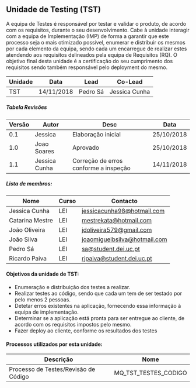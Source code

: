## Unidade de Testing (TST)

A equipa de Testes é responsável por testar e validar o produto, de acordo com os requisitos, durante o seu desenvolvimento.
Cabe à unidade interagir com a equipa de Implementação (IMP) de forma a garantir que este processo seja o mais otimizado possível, enumerar e distribuir os mesmos por cada elemento da equipa, sendo cada um encarregue de realizar estes atendendo aos requisitos delineados pela equipa de Requisitos (RQ).
O objetivo final desta unidade é a certificação do seu cumprimento dos requisitos sendo também responsável pelo deployment do mesmo.


|Unidade | Data | Lead | Co-Lead |
| --- | --- | --- | --- |
| TST | 14/11/2018 | Pedro Sá | Jessica Cunha |


##### Tabela Revisões 

|Versão|Autor|Desc|Data
|---|---|---|---
|0.1|Jessica|Elaboração inicial|25/10/2018
|1.0|Joao Soares|Aprovado|25/10/2018
|1.1|Jessica Cunha | Correção de erros conforme a inspeção|14/11/2018


##### Lista de membros:

| Nome            | Curso | Contacto                     |
| --------------- | ----- | ---------------------------- |
| Jessica Cunha   | LEI   | jessicacunha98@hotmail.com   |
| Catarina Mestre | LEI   | mestrekata@hotmail.com       |
| João Oliveira   | LEI   | jdoliveira579@gmail.com      |
| João Silva      | LEI   | joaomiguelbsilva@hotmail.com |
| Pedro Sá        | LEI   | sa@student.dei.uc.pt         |
| Ricardo Paiva   | LEI   | rjpaiva@student.dei.uc.pt    |


#### Objetivos da unidade de TST:
- Enumeração e distribuição dos testes a realizar.
- Realizar testes ao código, sendo que cada um tem de ser testado por pelo menos 2 pessoas.
- Detetar erros existentes na aplicação, fornecendo essa informação à equipa de implementação.
- Determinar se a aplicação está pronta para ser entregue ao cliente, de acordo com os requisitos impostos pelo mesmo.
- Fazer deploy ao cliente, conforme os resultados dos testes

#### Processos utilizados por esta unidade:
| Descrição | Nome |
| ---- | ---- |
| Processo de Testes/Revisão de Código | MQ_TST_TESTES_CODIGO |
